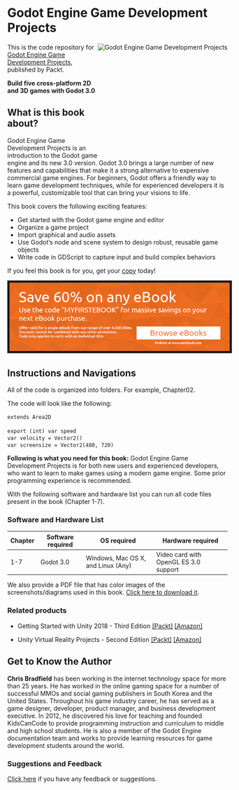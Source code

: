 # Godot Engine Game Development Projects

<a href="https://www.packtpub.com/game-development/godot-game-engine-projects?utm_source=github&utm_medium=repository&utm_campaign=9781788831505"><img src="https://d255esdrn735hr.cloudfront.net/sites/default/files/imagecache/ppv4_main_book_cover/B09788_MockupCover_new.png" alt="Godot Engine Game Development Projects" height="256px" align="right"></a>

This is the code repository for [Godot Engine Game Development Projects](https://www.packtpub.com/game-development/godot-game-engine-projects?utm_source=github&utm_medium=repository&utm_campaign=9781788831505), published by Packt.

**Build five cross-platform 2D and 3D games with Godot 3.0**

## What is this book about?
Godot Engine Game Development Projects is an introduction to the Godot game engine and its new 3.0 version. Godot 3.0 brings a large number of new features and capabilities that make it a strong alternative to expensive commercial game engines. For beginners, Godot offers a friendly way to learn game development techniques, while for experienced developers it is a powerful, customizable tool that can bring your visions to life.

This book covers the following exciting features:
* Get started with the Godot game engine and editor
* Organize a game project
* Import graphical and audio assets
* Use Godot’s node and scene system to design robust, reusable game objects
* Write code in GDScript to capture input and build complex behaviors

If you feel this book is for you, get your [copy](https://www.amazon.com/dp/1788831500) today!

<a href="https://www.packtpub.com/?utm_source=github&utm_medium=banner&utm_campaign=GitHubBanner"><img src="https://raw.githubusercontent.com/PacktPublishing/GitHub/master/GitHub.png" 
alt="https://www.packtpub.com/" border="5" /></a>


## Instructions and Navigations
All of the code is organized into folders. For example, Chapter02.

The code will look like the following:
```
extends Area2D

export (int) var speed
var velocity = Vector2()
var screensize = Vector2(480, 720)
```

**Following is what you need for this book:**
Godot Engine Game Development Projects is for both new users and experienced developers, who want to learn to make games using a modern game engine. Some prior programming experience is recommended.

With the following software and hardware list you can run all code files present in the book (Chapter 1-7).

### Software and Hardware List

| Chapter  | Software required                   | OS required                        | Hardware required                 |
| -------- | ------------------------------------| -----------------------------------|-----------------------------------|
| 1-7        | Godot 3.0                     | Windows, Mac OS X, and Linux (Any) | Video card with OpenGL ES 3.0 support |


We also provide a PDF file that has color images of the screenshots/diagrams used in this book. [Click here to download it](https://www.packtpub.com/sites/default/files/downloads/GodotEngineGameDevelopmentProjects_ColorImages.pdf).

### Related products
* Getting Started with Unity 2018 - Third Edition [[Packt]](https://www.packtpub.com/game-development/getting-started-unity-2018-third-edition?utm_source=github&utm_medium=repository&utm_campaign=9781788830102) [[Amazon]](https://www.amazon.com/dp/1788830105)

* Unity Virtual Reality Projects - Second Edition [[Packt]](https://www.packtpub.com/game-development/unity-virtual-reality-projects-second-edition?utm_source=github&utm_medium=repository&utm_campaign=9781788478809) [[Amazon]](https://www.amazon.com/dp/1788478800)

## Get to Know the Author
**Chris Bradfield** has been working in the internet technology space for more than 25 years. He has worked in the online gaming space for a number of successful MMOs and social gaming publishers in South Korea and the United States. Throughout his game industry career, he has served as a game designer, developer, product manager, and business development executive.
In 2012, he discovered his love for teaching and founded KidsCanCode to provide programming instruction and curriculum to middle and high school students. He is also a member of the Godot Engine documentation team and works to provide learning resources for game development students around the world.

### Suggestions and Feedback
[Click here](https://docs.google.com/forms/d/e/1FAIpQLSdy7dATC6QmEL81FIUuymZ0Wy9vH1jHkvpY57OiMeKGqib_Ow/viewform) if you have any feedback or suggestions.
